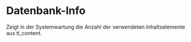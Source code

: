 Datenbank-Info
==============

Zeigt in der Systemwartung die Anzahl der verwendeten Inhaltselemente aus tl_content.
